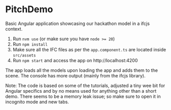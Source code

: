 # PitchDemo

Basic Angular application showcasing our hackathon model in a ifcjs context.

1. Run `nvm use` (or make sure you have `node >= 20`)
2. Run `npm install`
3. Make sure all the IFC files as per the `app.component.ts` are located inside `src/assets`
4. Run `npm start` and access the app on http://localhost:4200

The app loads all the models upon loading the app and adds them to the scene. The console has more output (mainly from the ifcjs library).

Note: The code is based on some of the tutorials, adjusted a tiny wee bit for Angular specifics and by no means used for anything other than a short demo. There seems to be a memory leak issue; so make sure to open it in incognito mode and new tabs.
